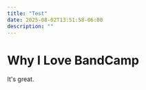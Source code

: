 ```yaml
---
title: "Test"
date: 2025-08-02T13:51:58-06:00
description: ""
---
```

# Why I Love BandCamp

It's great.
